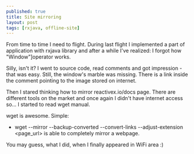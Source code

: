 ```yaml
---
published: true
title: Site mirroring
layout: post
tags: [rxjava, offline-site]
---
```

From time to time I need to flight. During last flight I implemented a part of application with rxjava library and after a while I've realized: I forgot how "Window"]operator works.

Silly, isn't it? I went to source code, read comments and got impression - that was easy. Still, the window's marble was missing. There is a link inside the comment pointing to the image stored on internet.

Then I stared thinking how to mirror reactivex.io/docs page. There are different tools on the market and once again I didn't have internet access so... I started to read wget manual.

wget is awesome. Simple:
- wget --mirror --backup-converted --convert-links --adjust-extension <page_url>
is able to completely mirror a webpage.

You may guess, what I did, when I finally appeared in WiFi area :)